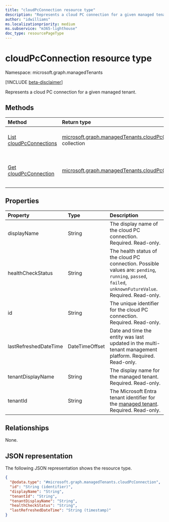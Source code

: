 ```yaml
---
title: "cloudPcConnection resource type"
description: "Represents a cloud PC connection for a given managed tenant."
author: "idwilliams"
ms.localizationpriority: medium
ms.subservice: "m365-lighthouse"
doc_type: resourcePageType
---
```


# cloudPcConnection resource type

Namespace: microsoft.graph.managedTenants

[!INCLUDE [beta-disclaimer](../../includes/beta-disclaimer.md)]

Represents a cloud PC connection for a given managed tenant.

## Methods
|Method|Return type|Description|
|:---|:---|:---|
|[List cloudPcConnections](../api/managedtenants-managedtenant-list-cloudpcconnections.md)|[microsoft.graph.managedTenants.cloudPcConnection](../resources/managedtenants-cloudpcconnection.md) collection|Get a list of the [cloudPcConnection](../resources/managedtenants-cloudpcconnection.md) objects and their properties.|
|[Get cloudPcConnection](../api/managedtenants-cloudpcconnection-get.md)|[microsoft.graph.managedTenants.cloudPcConnection](../resources/managedtenants-cloudpcconnection.md)|Read the properties and relationships of a [cloudPcConnection](../resources/managedtenants-cloudpcconnection.md) object.|

## Properties
|Property|Type|Description|
|:---|:---|:---|
|displayName|String|The display name of the cloud PC connection. Required. Read-only.|
|healthCheckStatus|String|The health status of the cloud PC connection. Possible values are: `pending`, `running`, `passed`, `failed`, `unknownFutureValue`.  Required. Read-only.|
|id|String|The unique identifier for the cloud PC connection. Required. Read-only.|
|lastRefreshedDateTime|DateTimeOffset|Date and time the entity was last updated in the multi-tenant management platform. Required. Read-only.|
|tenantDisplayName|String|The display name for the managed tenant. Required. Read-only.|
|tenantId|String|The Microsoft Entra tenant identifier for the [managed tenant](../resources/managedtenants-tenant.md). Required. Read-only.|

## Relationships
None.

## JSON representation
The following JSON representation shows the resource type.
<!-- {
  "blockType": "resource",
  "keyProperty": "id",
  "@odata.type": "microsoft.graph.managedTenants.cloudPcConnection",
  "baseType": "microsoft.graph.entity",
  "openType": true
}
-->
``` json
{
  "@odata.type": "#microsoft.graph.managedTenants.cloudPcConnection",
  "id": "String (identifier)",
  "displayName": "String",
  "tenantId": "String",
  "tenantDisplayName": "String",
  "healthCheckStatus": "String",
  "lastRefreshedDateTime": "String (timestamp)"
}
```
